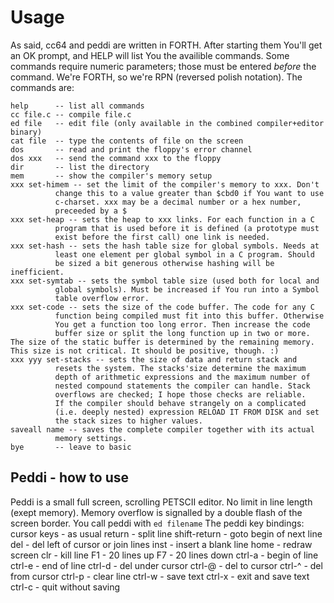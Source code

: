 # Usage

As said, cc64 and peddi are written in FORTH. After starting them
You'll get an OK prompt, and HELP will list You the availible commands.
Some commands require numeric parameters; those must be entered _before_
the command. We're FORTH, so we're RPN (reversed polish notation). The
commands are:

```
help      -- list all commands
cc file.c -- compile file.c
ed file   -- edit file (only available in the combined compiler+editor binary)
cat file  -- type the contents of file on the screen
dos       -- read and print the floppy's error channel
dos xxx   -- send the command xxx to the floppy
dir       -- list the directory
mem       -- show the compiler's memory setup
xxx set-himem -- set the limit of the compiler's memory to xxx. Don't
          change this to a value greater than $cbd0 if You want to use
          c-charset. xxx may be a decimal number or a hex number,
          preceeded by a $
xxx set-heap -- sets the heap to xxx links. For each function in a C
          program that is used before it is defined (a prototype must
          exist before the first call) one link is needed.
xxx set-hash -- sets the hash table size for global symbols. Needs at
          least one element per global symbol in a C program. Should
          be sized a bit generous otherwise hashing will be inefficient.
xxx set-symtab -- sets the symbol table size (used both for local and
          global symbols). Must be increased if You run into a Symbol
          table overflow error.
xxx set-code -- sets the size of the code buffer. The code for any C
          function being compiled must fit into this buffer. Otherwise
          You get a function too long error. Then increase the code
          buffer size or split the long function up in two or more.
The size of the static buffer is determined by the remaining memory.
This size is not critical. It should be positive, though. :)
xxx yyy set-stacks -- sets the size of data and return stack and
          resets the system. The stacks'size determine the maximum
          depth of arithmetic expressions and the maximum number of
          nested compound statements the compiler can handle. Stack
          overflows are checked; I hope those checks are reliable.
          If the compiler should behave strangely on a complicated
          (i.e. deeply nested) expression RELOAD IT FROM DISK and set
          the stack sizes to higher values.
saveall name -- saves the complete compiler together with its actual
          memory settings.
bye       -- leave to basic
```

Peddi - how to use
------------------
Peddi is a small full screen, scrolling PETSCII editor. No limit in line
length (exept memory). Memory overflow is signalled by a double flash
of the screen border.
You call peddi with
 `ed filename`
The peddi key bindings:
cursor keys - as usual
return - split line
shift-return - goto begin of next line
del - del left of cursor or join lines
inst - insert a blank line
home - redraw screen
clr - kill line
F1 - 20 lines up
F7 - 20 lines down
ctrl-a - begin of line
ctrl-e - end of line
ctrl-d - del under cursor
ctrl-@ - del to cursor
ctrl-^ - del from cursor
ctrl-p - clear line
ctrl-w - save text
ctrl-x - exit and save text
ctrl-c - quit without saving

